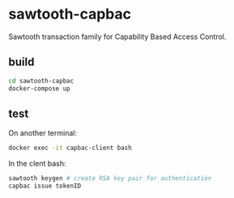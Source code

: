 # sawtooth-capbac

Sawtooth transaction family for Capability Based Access Control.

## build

```bash
cd sawtooth-capbac
docker-compose up
```

## test

On another terminal:

```bash
docker exec -it capbac-client bash
```

In the clent bash:

```bash
sawtooth keygen # create RSA key pair for authentication
capbac issue tokenID
```
